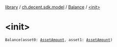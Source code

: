 [library](../../index.md) / [ch.decent.sdk.model](../index.md) / [Balance](index.md) / [&lt;init&gt;](./-init-.md)

# &lt;init&gt;

`Balance(asset0: `[`AssetAmount`](../-asset-amount/index.md)`, asset1: `[`AssetAmount`](../-asset-amount/index.md)`)`